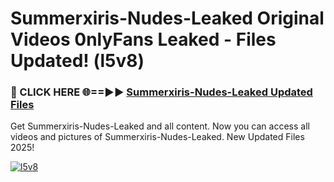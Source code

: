 # Summerxiris-Nudes-Leaked Original Videos 0nlyFans Leaked - Files Updated! (l5v8)

<h3>🔴 CLICK HERE 🌐==►► <a href="https://tinyurl.com/4mcuefdz" rel="nofollow">Summerxiris-Nudes-Leaked Updated Files</a></h3>

Get Summerxiris-Nudes-Leaked and all content. Now you can access all videos and pictures of Summerxiris-Nudes-Leaked. New Updated Files 2025!

[![l5v8](https://i.imgur.com/StAQSOY.gif)](https://tinyurl.com/4mcuefdz)
